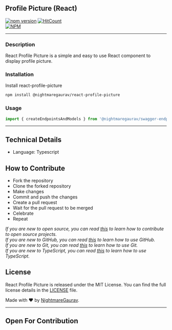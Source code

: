 ## Profile Picture (React)
[![npm version](https://badge.fury.io/js/@nightmaregaurav%2Freact-profile-picture.svg)](https://badge.fury.io/js/@nightmaregaurav%2Freact-profile-picture)   [![HitCount](https://hits.dwyl.com/nightmaregaurav/react-profile-picture.svg?style=flat)](http://hits.dwyl.com/nightmaregaurav/react-profile-picture)<br>
[![NPM](https://nodei.co/npm/@nightmaregaurav/react-profile-picture.png?mini=true)](https://nodei.co/npm/@nightmaregaurav/react-profile-picture/)
***
### Description
React Profile Picture is a simple and easy to use React component to display profile picture.

### Installation
Install react-profile-picture
```bash
npm install @nightmaregaurav/react-profile-picture
```

### Usage
```typescript
import { createEndpointsAndModels } from '@nightmaregaurav/swagger-endpoints-gen';

```

***
## Technical Details
* Language: Typescript

## How to Contribute
* Fork the repository
* Clone the forked repository
* Make changes
* Commit and push the changes
* Create a pull request
* Wait for the pull request to be merged
* Celebrate
* Repeat

*If you are new to open source, you can read [this](https://opensource.guide/how-to-contribute/) to learn how to contribute to open source projects.*<br>
*If you are new to GitHub, you can read [this](https://guides.github.com/activities/hello-world/) to learn how to use GitHub.*<br>
*If you are new to Git, you can read [this](https://www.atlassian.com/git/tutorials/learn-git-with-bitbucket-cloud) to learn how to use Git.*<br>
*If you are new to TypeScript, you can read [this](https://www.typescriptlang.org/docs/handbook/typescript-in-5-minutes.html) to learn how to use TypeScript.*<br>

## License
React Profile Picture is released under the MIT License. You can find the full license details in the [LICENSE](LICENSE) file.

Made with ❤️ by [NightmareGaurav](https://github.com/nightmaregaurav).

---
Open For Contribution
---
